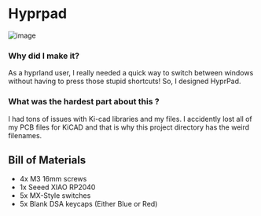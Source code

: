 # Hyprpad
![image](https://cloud-9f5crfwfl-hack-club-bot.vercel.app/0image.png)
### Why did I make it?
As a hyprland user, I really needed a quick way to switch between windows without having to press those stupid shortcuts! So, I designed HyprPad.

### What was the hardest part about this ?
I had tons of issues with Ki-cad libraries and my files. I accidently lost all of my PCB files for KiCAD and that is why this project directory has the weird filenames.

 ## Bill of Materials
 - 4x M3 16mm screws 
 - 1x Seeed XIAO RP2040
 - 5x MX-Style switches
 - 5x Blank DSA keycaps (Either Blue or Red)
